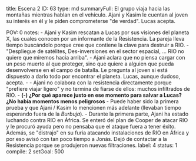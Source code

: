 title:          Escena 2
ID:             63
type:           md
summaryFull:    El grupo viaja hacia las montañas mientras hablan en el vehículo. Ajani y Kasim le cuentan al joven su interés en él y le piden  comprometerse "de verdad". Lucas acepta.
                
POV:            0
notes:          - Ajani y Kasim rescatan a Lucas por sus visiones del planeta X, las cuales conocen por un informante de la Resistencia. La pareja lleva tiempo buscándolo porque cree que contiene la clave para destruir a RIO.
                - "Despliegue de satélites, Des-inversiones en el sector espacial, ... RIO no quiere que miremos hacia arriba".
                - Ajani aclara que no piensa cargar con un peso muerto al que proteger, sino que quiere a alguien que pueda desenvolverse en el campo de batalla. Le pregunta al joven si está dispuesto a darlo todo por encontrar el planeta. Lucas, aunque dudoso, acepta.
                -                - Ajani no colabora con la resistencia directamente porque "prefiere viajar ligero" y no termina de fiarse de ellos: muchos infiltrados de RIO.
                - **(-) ¿Por qué aparece justo en ese momento para salvar a Lucas? ¿No había momentos menos peligrosos**
                - Puede haber sido la primera prueba y que Ajani / Kasim lo mencionen más adelante (llevaban tiempo esperando fuera de la *Burbuja*).
                - Durante la primera parte, Ajani ha estado luchando contra RIO en África. Se enteró  del plan de Cooper de atacar RIO y le procuró ayuda pero no pensaba que el ataque fuera a tener éxito. Además, se "distrajo" en su furia atacando instalaciones de RIO en África y por eso avisó con tan poco tiempo a Jonás. Dejó de contactar a la Resistencia porque se produjeron nuevas filtraciones.
label:          4
status:         1
compile:        2
setGoal:        500


